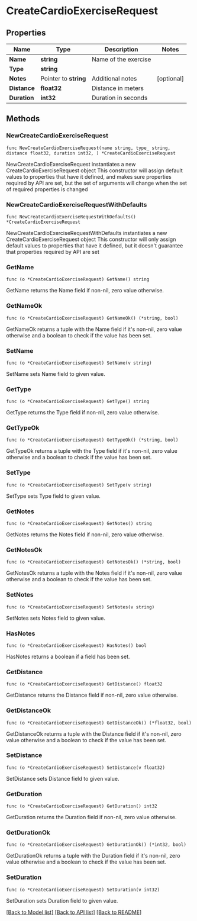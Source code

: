 # CreateCardioExerciseRequest

## Properties

Name | Type | Description | Notes
------------ | ------------- | ------------- | -------------
**Name** | **string** | Name of the exercise | 
**Type** | **string** |  | 
**Notes** | Pointer to **string** | Additional notes | [optional] 
**Distance** | **float32** | Distance in meters | 
**Duration** | **int32** | Duration in seconds | 

## Methods

### NewCreateCardioExerciseRequest

`func NewCreateCardioExerciseRequest(name string, type_ string, distance float32, duration int32, ) *CreateCardioExerciseRequest`

NewCreateCardioExerciseRequest instantiates a new CreateCardioExerciseRequest object
This constructor will assign default values to properties that have it defined,
and makes sure properties required by API are set, but the set of arguments
will change when the set of required properties is changed

### NewCreateCardioExerciseRequestWithDefaults

`func NewCreateCardioExerciseRequestWithDefaults() *CreateCardioExerciseRequest`

NewCreateCardioExerciseRequestWithDefaults instantiates a new CreateCardioExerciseRequest object
This constructor will only assign default values to properties that have it defined,
but it doesn't guarantee that properties required by API are set

### GetName

`func (o *CreateCardioExerciseRequest) GetName() string`

GetName returns the Name field if non-nil, zero value otherwise.

### GetNameOk

`func (o *CreateCardioExerciseRequest) GetNameOk() (*string, bool)`

GetNameOk returns a tuple with the Name field if it's non-nil, zero value otherwise
and a boolean to check if the value has been set.

### SetName

`func (o *CreateCardioExerciseRequest) SetName(v string)`

SetName sets Name field to given value.


### GetType

`func (o *CreateCardioExerciseRequest) GetType() string`

GetType returns the Type field if non-nil, zero value otherwise.

### GetTypeOk

`func (o *CreateCardioExerciseRequest) GetTypeOk() (*string, bool)`

GetTypeOk returns a tuple with the Type field if it's non-nil, zero value otherwise
and a boolean to check if the value has been set.

### SetType

`func (o *CreateCardioExerciseRequest) SetType(v string)`

SetType sets Type field to given value.


### GetNotes

`func (o *CreateCardioExerciseRequest) GetNotes() string`

GetNotes returns the Notes field if non-nil, zero value otherwise.

### GetNotesOk

`func (o *CreateCardioExerciseRequest) GetNotesOk() (*string, bool)`

GetNotesOk returns a tuple with the Notes field if it's non-nil, zero value otherwise
and a boolean to check if the value has been set.

### SetNotes

`func (o *CreateCardioExerciseRequest) SetNotes(v string)`

SetNotes sets Notes field to given value.

### HasNotes

`func (o *CreateCardioExerciseRequest) HasNotes() bool`

HasNotes returns a boolean if a field has been set.

### GetDistance

`func (o *CreateCardioExerciseRequest) GetDistance() float32`

GetDistance returns the Distance field if non-nil, zero value otherwise.

### GetDistanceOk

`func (o *CreateCardioExerciseRequest) GetDistanceOk() (*float32, bool)`

GetDistanceOk returns a tuple with the Distance field if it's non-nil, zero value otherwise
and a boolean to check if the value has been set.

### SetDistance

`func (o *CreateCardioExerciseRequest) SetDistance(v float32)`

SetDistance sets Distance field to given value.


### GetDuration

`func (o *CreateCardioExerciseRequest) GetDuration() int32`

GetDuration returns the Duration field if non-nil, zero value otherwise.

### GetDurationOk

`func (o *CreateCardioExerciseRequest) GetDurationOk() (*int32, bool)`

GetDurationOk returns a tuple with the Duration field if it's non-nil, zero value otherwise
and a boolean to check if the value has been set.

### SetDuration

`func (o *CreateCardioExerciseRequest) SetDuration(v int32)`

SetDuration sets Duration field to given value.



[[Back to Model list]](../README.md#documentation-for-models) [[Back to API list]](../README.md#documentation-for-api-endpoints) [[Back to README]](../README.md)


